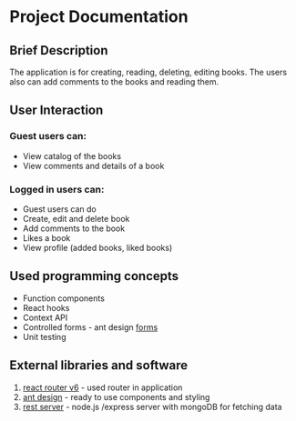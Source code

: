 # Project Documentation

## Brief Description

The application is for creating, reading, deleting, editing books.
The users also can add comments to the books and reading them.

## User Interaction

### __Guest__ users can:

- View catalog of the books
- View comments and details of a book

### __Logged in__ users can:

- Guest users can do
- Create, edit and delete book
- Add comments to the book
- Likes a book
- View profile (added books, liked books)

## Used programming concepts

- Function components
- React hooks
- Context API
- Controlled forms - ant design [forms](https://ant.design/components/form/)
- Unit testing

## External libraries and software

1. [react router v6](https://reactrouter.com/docs/en/v6/getting-started/overview#quick-start-overview) - used router in application
1. [ant design](https://ant.design/) - ready to use components and styling
2. [rest server](https://github.com/VankataNikolov/rest-server-books.git) - node.js /express server with mongoDB for fetching data